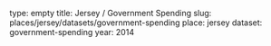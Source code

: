 type: empty
title: Jersey / Government Spending
slug: places/jersey/datasets/government-spending
place: jersey
dataset: government-spending
year: 2014
